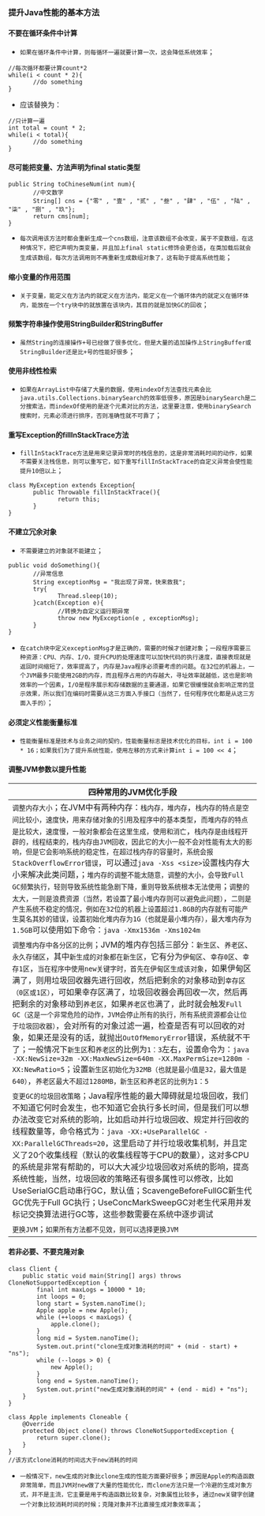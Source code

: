 ### 提升Java性能的基本方法
#### 不要在循环条件中计算
+ `如果在循环条件中计算，则每循环一遍就要计算一次，这会降低系统效率`；

```
//每次循环都要计算count*2
while(i < count * 2){
       //do something
}
```
+ 应该替换为：

```
//只计算一遍
int total = count * 2;
while(i < total){
       //do something
}
```
#### 尽可能把变量、方法声明为final static类型
```
public String toChineseNum(int num){
       //中文数字
       String[] cns = {"零" , "壹" , "贰" , "叁" , "肆" , "伍" , "陆" , "柒" , "捌" , "玖"};
       return cms[num];
}
```
+ `每次调用该方法时都会重新生成一个cns数组，注意该数组不会改变，属于不变数组，在这种情况下，把它声明为类变量，并且加上final static修饰会更合适`，`在类加载后就会生成该数组，每次方法调用则不再重新生成数组对象了，这有助于提高系统性能`；

#### 缩小变量的作用范围
+ `关于变量，能定义在方法内的就定义在方法内，能定义在一个循环体内的就定义在循环体内，能放在一个try块中的就放置在该块内，其目的就是加快GC的回收`；
#### 频繁字符串操作使用StringBuilder和StringBuffer
+ `虽然String的连接操作+号已经做了很多优化，但是大量的追加操作上StringBuffer或StringBuilder还是比+号的性能好很多`；
#### 使用非线性检索
+ `如果在ArrayList中存储了大量的数据，使用indexOf方法查找元素会比java.utils.Collections.binarySearch的效率低很多，原因是binarySearch是二分搜索法，而indexOf使用的是逐个元素对比的方法，这里要注意，使用binarySearch搜索时，元素必须进行排序，否则准确性就不可靠了`；
#### 重写Exception的fillInStackTrace方法
+ `fillInStackTrace方法是用来记录异常时的栈信息的，这是非常消耗时间的动作，如果不需要关注栈信息，则可以重写它，如下重写fillInStackTrace的自定义异常会使性能提升10倍以上`；

```
class MyException extends Exception{
       public Throwable fillInStackTrace(){
              return this;
       }
}
```
#### 不建立冗余对象
+ `不需要建立的对象就不能建立`；
```
public void doSomething(){
       //异常信息
       String exceptionMsg = "我出现了异常，快来救我";
       try{
              Thread.sleep(10);
       }catch(Exception e){
              //转换为自定义运行期异常
              throw new MyException(e , exceptionMsg);
       }
}
```
+ `在catch块中定义exceptionMsg才是正确的，需要的时候才创建对象`；`一段程序需要三种资源：CPU、内存、I/O，提升CPU的处理速度可以加快代码的执行速度，直接表现就是返回时间缩短了，效率提高了`，`内存是Java程序必须要考虑的问题`。`在32位的机器上，一个JVM最多只能使用2GB的内存，而且程序占用的内存越大，寻址效率就越低，这也是影响效率的一个因素`，`I/O是程序展示和存储数据的主要通道，如果它很缓慢就会影响正常的显示效果，所以我们在编码时需要从这三方面入手接口（当然了，任何程序优化都是从这三方面入手的）`；

#### 必须定义性能衡量标准
+ `性能衡量标准是技术与业务之间的契约，性能衡量标志是技术优化的目标，int i = 100 * 16；如果我们为了提升系统性能，使用左移的方式来计算int i = 100 << 4`；

#### 调整JVM参数以提升性能

|四种常用的JVM优化手段|
|------|
|`调整内存大小`；在JVM中有两种内存：`栈内存，堆内存`，`栈内存的特点是空间比较小，速度快，用来存储对象的引用及程序中的基本类型`，`而堆内存的特点是比较大，速度慢，一般对象都会在这里生成，使用和消亡`，`栈内存是由线程开辟的，线程结束的，栈内存由JVM回收，因此它的大小一般不会对性能有太大的影响，但是它会影响系统的稳定性，在超过栈内存的容量时，系统会报StackOverflowError错误`，可以通过`java -Xss <size>`设置栈内存大小来解决此类问题，；`堆内存的调整不能太随意，调整的大小，会导致Full GC频繁执行，轻则导致系统性能急剧下降，重则导致系统根本无法使用`；`调整的太大，一则是浪费资源（当然，若设置了最小堆内存则可以避免此问题）`，`二则是产生系统不稳定的情况，例如在32位的机器上设置超过1.8GB的内存就有可能产生莫名其妙的错误，设置初始化堆内存为1G（也就是最小堆内存），最大堆内存为1.5GB`可以使用如下命令：`java -Xmx1536m -Xms1024m`|
|`调整堆内存中各分区的比例`；JVM的堆内存包括三部分：`新生区`、`养老区`、`永久存储区`，其中`新生成的对象都在新生区`，它有分为`伊甸区`、`幸存0区`、`幸存1区`，`当在程序中使用new关键字时，首先在伊甸区生成该对象`，如果伊甸区满了，则用垃圾回收器先进行回收，然后把剩余的对象移动到`幸存区（0区或1区）`，可如果幸存区满了，垃圾回收器会再回收一次，然后再把剩余的对象移动到`养老区`，如果`养老区`也满了，此时就会触发`Full GC（这是一个非常危险的动作，JVM会停止所有的执行，所有系统资源都会让位于垃圾回收器）`，会对所有的对象过滤一遍，检查是否有可以回收的对象，如果还是没有的话，就抛出`OutOfMemoryError`错误，系统就不干了；一般情况下`新生区`和`养老区`的比例为`1：3`左右，设置命令为：`java -XX:NewSize=32m -XX:MaxNewSize=640m -XX.MaxPermSize=1280m -XX:NewRatio=5`；设置`新生区初始化为32MB（也就是最小值是32，最大值是640）`，`养老区最大不超过1280MB，新生区和养老区的比例为1：5`|
|`变更GC的垃圾回收策略`；Java程序性能的最大障碍就是垃圾回收，我们不知道它何时会发生，也不知道它会执行多长时间，但是我们可以想办法改变它对系统的影响，比如启动并行垃圾回收、规定并行回收的线程数量等，命令格式为：`java -XX:+UseParallelGC -XX:ParallelGCThreads=20`，这里启动了并行垃圾收集机制，并且定义了20个收集线程（默认的收集线程等于CPU的数量），这对多CPU的系统是非常有帮助的，可以大大减少垃圾回收对系统的影响，提高系统性能，当然，垃圾回收的策略还有很多属性可以修改，比如UseSerialGC启动串行GC，默认值；ScavengeBeforeFullGC新生代GC优先于Full GC执行；UseConcMarkSweepGC对老生代采用并发标记交换算法进行GC等，这些参数需要在系统中逐步调试|
|`更换JVM`；`如果所有方法都不见效，则可以选择更换JVM`|

#### 若非必要、不要克隆对象
```
class Client {
    public static void main(String[] args) throws CloneNotSupportedException {
        final int maxLogs = 10000 * 10;
        int loops = 0;
        long start = System.nanoTime();
        Apple apple = new Apple();
        while (++loops < maxLogs) {
            apple.clone();
        }
        long mid = System.nanoTime();
        System.out.print("clone生成对象消耗的时间" + (mid - start) + "ns");
        while (--loops > 0) {
            new Apple();
        }
        long end = System.nanoTime();
        System.out.print("new生成对象消耗的时间" + (end - mid) + "ns");
    }
}

class Apple implements Cloneable {
    @Override
    protected Object clone() throws CloneNotSupportedException {
        return super.clone();
    }
}
//该方式clone消耗的时间远大于new消耗的时间
```
+ `一般情况下，new生成的对象比clone生成的性能方面要好很多`；`原因是Apple的构造函数非常简单，而且JVM对new做了大量的性能优化，而clone方法只是一个冷避的生成对象方式，并不是主流，它主要是用于构造函数比较复杂，对象属性比较多`，`通过new关键字创建一个对象比较消耗时间的时候；克隆对象并不比直接生成对象效率高`；
